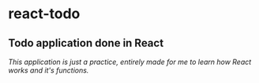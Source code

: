 # react-todo

## Todo application done in React

*This application is just a practice, entirely made for me to learn how React works and it's functions.*
